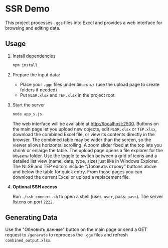 # SSR Demo

This project processes `.gge` files into Excel and provides a web interface for browsing and editing data.

## Usage

1. Install dependencies
   ```bash
   npm install
   ```
2. Prepare the input data:
   - Place your `.gge` files under `Объекты/` (use the upload page to create folders if needed)
   - Put `NLSR.xlsx` and `TEP.xlsx` in the project root
3. Start the server
   ```bash
   node app_s.js
   ```
   The web interface will be available at <http://localhost:2500>.
  Buttons on the main page let you upload new objects, edit `NLSR.xlsx` or `TEP.xlsx`, download the combined Excel file, or view its contents directly in the browser. The combined table may be wider than the screen, so the viewer allows horizontal scrolling. A zoom slider fixed at the top lets you shrink or enlarge the table.
  The upload page opens a file explorer for the `Объекты` folder. Use the toggle to switch between a grid of icons and a detailed list view (name, date, type, size) just like in Windows Explorer.
  The NLSR and TEP editors include “Добавить строку” buttons above and below the table for quick entry. From those pages you can download the current Excel or upload a replacement file.

4. **Optional SSH access**

   Run `./ssh_connect.sh` to open a shell (user: `user`, pass: `pass`). The server listens on port `2222`.

## Generating Data

Use the "Обновить данные" button on the main page or send a GET request to `/generate` to reprocess the `.gge` files and refresh `combined_output.xlsx`.
